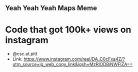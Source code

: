 ## Yeah Yeah Yeah Maps Meme
# Code that got 100k+ views on instagram
* @csc.at.pitt
* Link: https://www.instagram.com/reel/DA_C0cFxa4Z/?utm_source=ig_web_copy_link&igsh=MzRlODBiNWFlZA==
